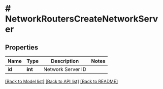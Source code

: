 # # NetworkRoutersCreateNetworkServer

## Properties

Name | Type | Description | Notes
------------ | ------------- | ------------- | -------------
**id** | **int** | Network Server ID |

[[Back to Model list]](../../README.md#models) [[Back to API list]](../../README.md#endpoints) [[Back to README]](../../README.md)
